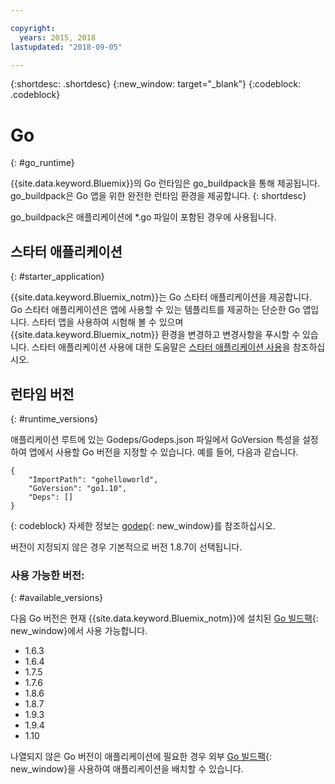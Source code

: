 ```yaml
---

copyright:
  years: 2015, 2018
lastupdated: "2018-09-05"

---
```


{:shortdesc: .shortdesc}
{:new_window: target="_blank"}
{:codeblock: .codeblock}


# Go
{: #go_runtime}

{{site.data.keyword.Bluemix}}의 Go 런타임은 go_buildpack을 통해 제공됩니다.
go_buildpack은 Go 앱을 위한 완전한 런타임 환경을 제공합니다.
{: shortdesc}

go_buildpack은 애플리케이션에 *.go 파일이 포함된 경우에 사용됩니다.

## 스타터 애플리케이션
{: #starter_application}

{{site.data.keyword.Bluemix_notm}}는 Go 스타터 애플리케이션을 제공합니다.  Go 스타터 애플리케이션은 앱에 사용할 수 있는 템플리트를 제공하는 단순한 Go 앱입니다. 스타터 앱을 사용하여 시험해 볼 수 있으며 {{site.data.keyword.Bluemix_notm}} 환경을 변경하고 변경사항을 푸시할 수 있습니다. 스타터 애플리케이션 사용에 대한 도움말은 [스타터 애플리케이션 사용](docs/runtimes-common/starter_app_usage.html)을 참조하십시오.

## 런타임 버전
{: #runtime_versions}

애플리케이션 루트에 있는 Godeps/Godeps.json 파일에서 GoVersion 특성을 설정하여 앱에서 사용할 Go 버전을 지정할 수 있습니다. 예를 들어, 다음과 같습니다.

```
{
	"ImportPath": "gohelloworld",
	"GoVersion": "go1.10",
	"Deps": []
}
```
{: codeblock}
자세한 정보는 [godep](https://github.com/tools/godep){: new_window}를 참조하십시오.

버전이 지정되지 않은 경우 기본적으로 버전 1.8.7이 선택됩니다.

### 사용 가능한 버전:
{: #available_versions}

다음 Go 버전은 현재 {{site.data.keyword.Bluemix_notm}}에 설치된
[Go 빌드팩](https://github.com/cloudfoundry/go-buildpack/releases/tag/v1.8.20){: new_window}에서
사용 가능합니다.

* 1.6.3
* 1.6.4
* 1.7.5
* 1.7.6
* 1.8.6
* 1.8.7
* 1.9.3
* 1.9.4
* 1.10

나열되지 않은 Go 버전이
애플리케이션에 필요한 경우
외부 [Go 빌드팩](https://github.com/cloudfoundry/go-buildpack.git){: new_window}을
사용하여 애플리케이션을 배치할 수 있습니다.
